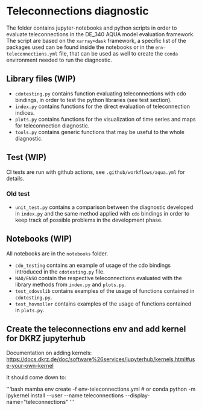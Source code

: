 # Teleconnections diagnostic

The folder contains jupyter-notebooks and python scripts in order to evaluate teleconnections in the DE_340 AQUA model evaluation framework.
The script are based on the `xarray+dask` framework, a specific list of the packages used can be found inside the notebooks or in the `env-teleconnections.yml` file, that can be used as well to create the `conda` environment needed to run the diagnostic.

## Library files (WIP)

- `cdotesting.py` contains function evaluating teleconnections with cdo bindings, in order to test the python libraries (see test section).
- `index.py` contains functions for the direct evaluation of teleconnection indices.
- `plots.py` contains functions for the visualization of time series and maps for teleconnection diagnostic.
- `tools.py` contains generic functions that may be useful to the whole diagnostic.

## Test (WIP)

CI tests are run with github actions, see `.github/workflows/aqua.yml` for details.

### Old test
- `unit_test.py` contains a comparison between the diagnostic developed in `index.py` and the same method applied with `cdo` bindings in order to keep track of possible problems in the development phase.

## Notebooks (WIP)

All notebooks are in the `notebooks` folder.

- `cdo_testing` contains an example of usage of the cdo bindings introduced in the `cdotesting.py` file.
- `NAO/ENSO` contain the respective teleconnections evaluated with the library methods from `index.py` and `plots.py`.
- `test_cdovslib` contains examples of the usage of functions contained in `cdotesting.py`.
- `test_hovmoller` contains examples of the usage of functions contained in `plots.py`.

## Create the teleconnections env and add kernel for DKRZ jupyterhub

Documentation on adding kernels: https://docs.dkrz.de/doc/software%26services/jupyterhub/kernels.html#use-your-own-kernel

It should come down to:

'''bash
mamba env create -f env-teleconnections.yml # or conda 
python -m ipykernel install --user --name teleconnections --display-name="teleconnections"
'''
